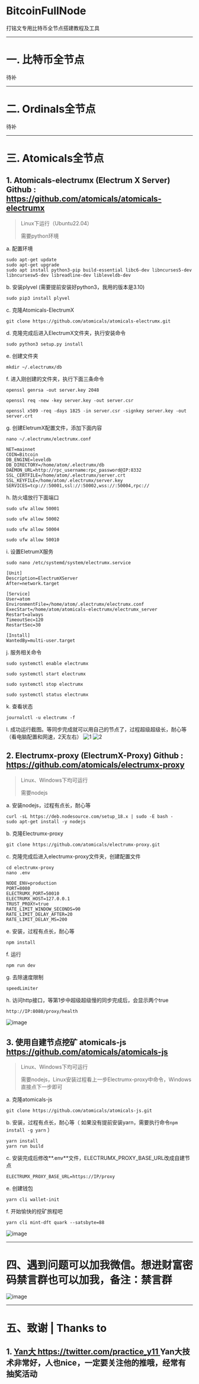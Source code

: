 # BitcoinFullNode

打铭文专用比特币全节点搭建教程及工具

---

# 一. 比特币全节点

待补

---

# 二. Ordinals全节点

待补

---

# 三. Atomicals全节点
## 1. Atomicals-electrumx (Electrum X Server) Github : https://github.com/atomicals/atomicals-electrumx
>Linux下运行（Ubuntu22.04）
>
>需要python环境

a. 配置环境
```
sudo apt-get update
sudo apt-get upgrade
sudo apt install python3-pip build-essential libc6-dev libncurses5-dev libncursesw5-dev libreadline-dev libleveldb-dev
```
   
b. 安装plyvel (需要提前安装好python3，我用的版本是3.10)
```
sudo pip3 install plyvel
``` 

c. 克隆Atomicals-ElectrumX
```
git clone https://github.com/atomicals/atomicals-electrumx.git
```

d. 克隆完成后进入ElectrumX文件夹，执行安装命令
```
sudo python3 setup.py install
```

e. 创建文件夹
```
mkdir ~/.electrumx/db
```

f. 进入刚创建的文件夹，执行下面三条命令
```
openssl genrsa -out server.key 2048

openssl req -new -key server.key -out server.csr

openssl x509 -req -days 1825 -in server.csr -signkey server.key -out server.crt
```

g. 创建EletrumX配置文件，添加下面内容
```
nano ~/.electrumx/electrumx.conf

NET=mainnet
COIN=Bitcoin
DB_ENGINE=leveldb
DB_DIRECTORY=/home/atom/.electrumx/db
DAEMON_URL=http://rpc_username:rpc_password@IP:8332
SSL_CERTFILE=/home/atom/.electrumx/server.crt
SSL_KEYFILE=/home/atom/.electrumx/server.key
SERVICES=tcp://:50001,ssl://:50002,wss://:50004,rpc://
```

h. 防火墙放行下面端口
```
sudo ufw allow 50001

sudo ufw allow 50002
   
sudo ufw allow 50004

sudo ufw allow 50010
```

i. 设置EletrumX服务
```
sudo nano /etc/systemd/system/electrumx.service

[Unit]
Description=ElectrumXServer
After=network.target

[Service]
User=atom
EnvironmentFile=/home/atom/.electrumx/electrumx.conf
ExecStart=/home/atom/atomicals-electrumx/electrumx_server
Restart=always
TimeoutSec=120
RestartSec=30

[Install]
WantedBy=multi-user.target
```

j. 服务相关命令
```
sudo systemctl enable electrumx

sudo systemctl start electrumx

sudo systemctl stop electrumx

sudo systemctl status electrumx
```

k. 查看状态
```
journalctl -u electrumx -f
```

l. 成功运行截图。等同步完成就可以用自己的节点了，过程超级超级长，耐心等（看电脑配置和网速，2天左右）
![1](https://github.com/vjingbi/BitcoinFullNode/assets/41134585/56ebc20e-38e4-4e8e-8771-c49ec748c423)
![2](https://github.com/vjingbi/BitcoinFullNode/assets/41134585/10c07ec4-e842-484a-bec4-2d9c4e686d7c)



## 2. Electrumx-proxy (ElectrumX-Proxy)  Github : https://github.com/atomicals/electrumx-proxy

>Linux、Windows下均可运行
>
>需要nodejs

a. 安装nodejs，过程有点长，耐心等
```
curl -sL https://deb.nodesource.com/setup_18.x | sudo -E bash -
sudo apt-get install -y nodejs
```

b. 克隆Electrumx-proxy
```
git clone https://github.com/atomicals/electrumx-proxy.git
```

c. 克隆完成后进入electrumx-proxy文件夹，创建配置文件
```
cd electrumx-proxy
nano .env

NODE_ENV=production
PORT=8080
ELECTRUMX_PORT=50010
ELECTRUMX_HOST=127.0.0.1
TRUST_PROXY=true
RATE_LIMIT_WINDOW_SECONDS=90
RATE_LIMIT_DELAY_AFTER=20
RATE_LIMIT_DELAY_MS=200
```

e. 安装，过程有点长，耐心等
```
npm install
```

f. 运行
```
npm run dev
```

g. 去除速度限制
```
speedLimiter
```

h. 访问http接口，等第1步中超级超级慢的同步完成后，会显示两个true
```
http://IP:8080/proxy/health
```
![image](https://github.com/vjingbi/BitcoinFullNode/assets/41134585/02b6cfb6-a35a-4155-89f8-fbaac480f4ab)

## 3. 使用自建节点挖矿 atomicals-js https://github.com/atomicals/atomicals-js

>Linux、Windows下均可运行
>
>需要nodejs，Linux安装过程看上一步Electrumx-proxy中命令，Windows直接点下一步即可

a. 克隆atomicals-js
```
git clone https://github.com/atomicals/atomicals-js.git
```

b. 安装，过程有点长，耐心等（ 如果没有提前安装yarn，需要执行命令`npm install -g yarn` ）
```
yarn install
yarn run build
```

c. 安装完成后修改**.env**文件，ELECTRUMX_PROXY_BASE_URL改成自建节点
```
ELECTRUMX_PROXY_BASE_URL=https://IP/proxy
```

e. 创建钱包
```
yarn cli wallet-init
```

f. 开始愉快的挖矿旅程吧
```
yarn cli mint-dft quark --satsbyte=88
```
![image](https://github.com/vjingbi/BitcoinFullNode/assets/41134585/101c5a6c-7bbd-491a-af81-5776dda9ef33)

---

# 四、遇到问题可以加我微信。想进财富密码禁言群也可以加我，备注：禁言群

![image](https://github.com/vjingbi/BitcoinFullNode/assets/41134585/5eeca48c-0986-4bbb-97fc-4ded15fad374)

---

# 五、致谢 | Thanks to

## 1. [Yan大 https://twitter.com/practice_y11 ](https://twitter.com/practice_y11) Yan大技术非常好，人也nice，一定要关注他的推哦，经常有抽奖活动

